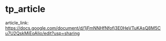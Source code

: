 # tp_article

article_link:
https://docs.google.com/document/d/1jFmNNHfNfofj3E0HeVTuKAsQ8M5Cu7U2QskMiEoAIio/edit?usp=sharing
